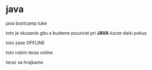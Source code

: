 # java
java bootcamp tuke

toto je skusanie gitu a budeme pouzivat pri **JAVA** kurze
dalsi pokus

toto zase OFFLINE

toto robim teraz online

teraz sa hrajkame

